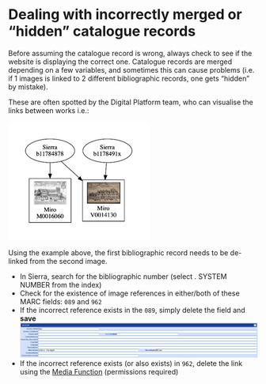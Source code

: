# Dealing with incorrectly merged or “hidden” catalogue records

Before assuming the catalogue record is wrong, always check to see if the website is displaying the correct one. Catalogue records are merged depending on a few variables, and sometimes this can cause problems (i.e. if 1 images is linked to 2 different bibliographic records, one gets “hidden” by mistake).

These are often spotted by the Digital Platform team, who can visualise the links between works i.e.:

<img src="../../../../.gitbook/assets/image (8).png" alt="" data-size="original">

Using the example above, the first bibliographic record needs to be de-linked from the second image.&#x20;

* In Sierra, search for the bibliographic number (select . SYSTEM NUMBER from the index)
* Check for the existence of image references in either/both of these MARC fields: `089` and `962`
* If the incorrect reference exists in the `089`, simply delete the field and **save** <img src="../../../../.gitbook/assets/image.png" alt="" data-size="line">
* If the incorrect reference exists (or also exists) in `962`, delete the link using the [Media Function](https://app.gitbook.com/o/-LumfFcEMKx4gYXKAZTQ/s/-MYL8eOUpmONV4iPo291/\~/changes/560/current-system-guidelines/sierra-marc-cataloguing/enquiries/dealing-with-online-digital-images-with-static-miro-metadata/using-the-media-function-to-delete-edit-create-image-links-in-962-field) (permissions required)
